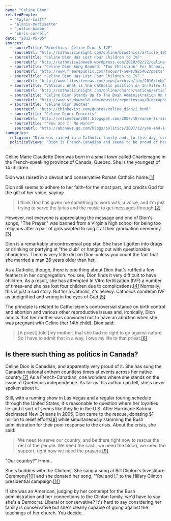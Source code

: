 ```yaml
---
name: "Celine Dion"
relatedPeople:
  - "taylor-swift"
  - "alanis-morissette"
  - "justin-bieber"
  - "chris-cornell"
date: "2012-05-05"
sources:
  - sourceTitle: "Bioethics: Celine Dion & IVF"
    sourceUrl: "http://catholicinsight.com/online/bioethics/article_1009.shtml"
  - sourceTitle: "Celine Dion Has Lost Four Children to IVF"
    sourceUrl: "http://catholicwideweb.wordpress.com/2010/02/22/celine-dion-has-lost-four-children-to-ivf/"
  - sourceTitle: "Celine Dion Song Banned: 'Too Christian' For School, Faith Under Fire"
    sourceUrl: "http://www.freerepublic.com/focus/f-news/925462/posts"
  - sourceTitle: "Celine Dion Has Lost Four Children to IVF."
    sourceUrl: "http://www.lifesitenews.com/news/archive/ldn/2010/feb/10022208"
  - sourceTitle: "Vatican: What is the Catholic position on In-Vitro fertilization"
    sourceUrl: "http://catholicinsight.com/online/church/vatican/article_476.shtml"
  - sourceTitle: "Celine Dion Stands Up To The Bush Administration On Poor Response To Katrina"
    sourceUrl: "http://www.studyworld.com/newsite/reportessay/Biography/FamousWomen%5CCeline_Dion-411354.htm"
  - sourceTitle: "Celine Dion Quotes"
    sourceUrl: "http://thinkexist.com/quotes/celine_dion/2.html"
  - sourceTitle: "Celine Dion: Concerts"
    sourceUrl: "http://celinedion2007.blogspot.com/2007/10/concerts-since-1993-to-1998.html"
  - sourceTitle: "'You and I' No More?"
    sourceUrl: "http://abcnews.go.com/blogs/politics/2007/12/you-and-i-no-mo/"
summaries:
  religion: "Dion was raised in a Catholic family and, to this day, credits God for her powerful voice. However, she has been impregnated by In-Vitro fertilization, something the Catholic Church frowns upon."
  politicalViews: "Dion is French-Canadian and seems to be proud of her country. But she has political ties in the U.S., particularly with the Clinton family. We're calling her a Democrat."
---
```


Céline Marie Claudette Dion was born in a small town called Charlemagne in the French-speaking province of Canada, Quebec. She is the youngest of 14 children.

Dion was raised in a devout and conservative Roman Catholic home.<a class="source-citation" href="#http%3A%2F%2Fcatholicinsight.com%2Fonline%2Fbioethics%2Farticle_1009.shtml" title="Bioethics: Celine Dion &amp; IVF">[1]</a>

Dion still seems to adhere to her faith–for the most part, and credits God for the gift of her voice, saying:

>I think God has given me something to work with, a voice, and I'm just trying to serve the lyrics and the music to get messages through.<a class="source-citation" href="#http%3A%2F%2Fcatholicwideweb.wordpress.com%2F2010%2F02%2F22%2Fceline-dion-has-lost-four-children-to-ivf%2F" title="Celine Dion Has Lost Four Children to IVF">[2]</a>

However, not everyone is appreciating the message and one of Dion's songs, "The Prayer," was banned from a Virginia high school for being too religious after a pair of girls wanted to sing it at their graduation ceremony.<a class="source-citation" href="#http%3A%2F%2Fwww.freerepublic.com%2Ffocus%2Ff-news%2F925462%2Fposts" title="Celine Dion Song Banned: &apos;Too Christian&apos; For School, Faith Under Fire">[3]</a>

Dion is a remarkably uncontroversial pop star. She hasn't gotten into drugs or drinking or partying at "the club" or hanging out with questionable characters. There is very little dirt on Dion–unless you count the fact that she married a man 26 years older than her.

As a Catholic, though, there is one thing about Dion that's ruffled a few feathers in her congregation. You see, Dion finds it very difficult to have children. As a result, she has attempted In Vitro fertilization (IVF) a number of times–and she has lost four children due to complications.<a class="source-citation" href="#http%3A%2F%2Fwww.lifesitenews.com%2Fnews%2Farchive%2Fldn%2F2010%2Ffeb%2F10022208" title="Celine Dion Has Lost Four Children to IVF.">[4]</a> Normally, this is just a sad story. But for a Catholic, it's heresy. Catholics condemn IVF as undignified and wrong in the eyes of God.<a class="source-citation" href="#http%3A%2F%2Fcatholicinsight.com%2Fonline%2Fchurch%2Fvatican%2Farticle_476.shtml" title="Vatican: What is the Catholic position on In-Vitro fertilization">[5]</a>

The principle is related to Catholicism's controversial stance on birth control and abortion and various other reproductive issues and, ironically, Dion admits that her mother was convinced not to have an abortion when she was pregnant with Celine (her 14th child). Dion said:

>[A priest] told [my mother] that she had no right to go against nature. So I have to admit that in a way, I owe my life to that priest.<a class="source-citation" href="#http%3A%2F%2Fwww.lifesitenews.com%2Fnews%2Farchive%2Fldn%2F2010%2Ffeb%2F10022208" title="Celine Dion Has Lost Four Children to IVF.">[6]</a>

## Is there such thing as politics in Canada?

Celine Dion is Canadian, and apparently very proud of it. She has sung the Canadian national anthem countless times at events across her native country.<a class="source-citation" href="#http%3A%2F%2Fwww.studyworld.com%2Fnewsite%2Freportessay%2FBiography%2FFamousWomen%255CCeline_Dion-411354.htm" title="Celine Dion">[7]</a> As a French-Canadian, one wonders where she stands on the issue of Quebecois independence. As far as this author can tell, she's never spoken about it.

Still, with a running show in Las Vegas and a regular touring schedule through the United States, it's reasonable to question where her loyalties lie–and it sort of seems like they lie in the U.S. After Hurricane Katrina decimated New Orleans in 2005, Dion came to the rescue, donating $1 million to relief efforts<a class="source-citation" href="#http%3A%2F%2Fwww.studyworld.com%2Fnewsite%2Freportessay%2FBiography%2FFamousWomen%255CCeline_Dion-411354.htm" title="Celine Dion Stands Up To The Bush Administration On Poor Response To Katrina">[8]</a> while simultaneously slamming the Bush administration for their poor response to the crisis. About the crisis, she said:

>We need to serve our country, and be there right now to rescue the rest of the people. We need the cash, we need the blood, we need the support, right now we need the prayers.<a class="source-citation" href="#http%3A%2F%2Fthinkexist.com%2Fquotes%2Fceline_dion%2F2.html" title="Celine Dion Quotes">[9]</a>

"Our country?" Hmm..

She's buddies with the Clintons. She sang a song at Bill Clinton's Investiture Ceremony<a class="source-citation" href="#http%3A%2F%2Fcelinedion2007.blogspot.com%2F2007%2F10%2Fconcerts-since-1993-to-1998.html" title="Celine Dion: Concerts">[10]</a> and she donated her song, "You and I," to the Hillary Clinton presidential campaign.<a class="source-citation" href="#http%3A%2F%2Fabcnews.go.com%2Fblogs%2Fpolitics%2F2007%2F12%2Fyou-and-i-no-mo%2F" title="&apos;You and I&apos; No More?">[11]</a>

If she was an American, judging by her contempt for the Bush administration and her connections to the Clinton family, we'd have to say she's a Democrat. Liberal or conservative? It's hard to say considering her family is conservative but she's clearly capable of going against the teachings of her church. You decide.